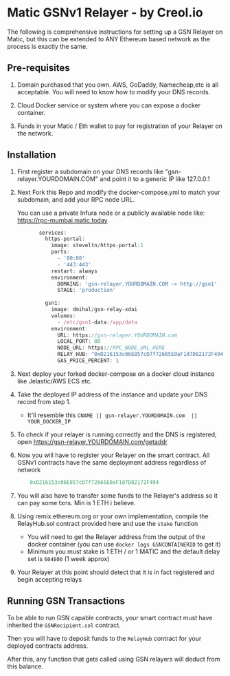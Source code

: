 # Matic GSNv1 Relayer - by Creol.io
The following is comprehensive instructions for setting up a GSN Relayer on Matic, but this can be extended to ANY Ethereum based network as the process is exactly the same.

## Pre-requisites

1. Domain purchased that you own. AWS, GoDaddy, Namecheap,etc is all acceptable. You will need to know how to modify your DNS records.

2. Cloud Docker service or system where you can expose a docker container.

3. Funds in your Matic / Eth wallet to pay for registration of your Relayer on the network.

## Installation

1. First register a subdomain on your DNS records like "gsn-relayer.YOURDOMAIN.COM" and point it to a generic IP like 127.0.0.1

2. Next Fork this Repo and modify the docker-compose.yml to match your subdomain, and add your RPC node URL.

    You can use a private Infura node or a publicly available node like: https://rpc-mumbai.matic.today
    ```javascript
           services:
             https-portal:
               image: steveltn/https-portal:1
               ports:
                 - '80:80'
                 - '443:443'
               restart: always
               environment:
                 DOMAINS: 'gsn-relayer.YOURDOMAIN.COM -> http://gsn1'
                 STAGE: 'production'
           
             gsn1:
               image: dmihal/gsn-relay-xdai
               volumes:
                 - /etc/gsn1-data:/app/data
               environment:
                 URL: https://gsn-relayer.YOURDOMAIN.com
                 LOCAL_PORT: 80
                 NODE_URL: https://RPC_NODE_URL_HERE
                 RELAY_HUB: "0xD216153c06E857cD7f72665E0aF1d7D82172F494"
                 GAS_PRICE_PERCENT: 1
    ```

3. Next deploy your forked docker-compose on a docker cloud instance like Jelastic/AWS ECS etc. 

4. Take the deployed IP address of the instance and update your DNS record from step 1.
    * It'll resemble this
    ```CNAME || gsn-relayer.YOURDOMAIN.com  || YOUR_DOCKER_IP```
 5. To check if your relayer is running correctly and the DNS is registered, open
    https://gsn-relayer.YOURDOMAIN.com/getaddr 
    
 6. Now you will have to register your Relayer on the smart contract. All GSNv1 contracts have the same deployment address regardless of network
    ```javascript
        0xD216153c06E857cD7f72665E0aF1d7D82172F494
    ```
 7. You will also have to transfer some funds to the Relayer's address so it can pay some txns. Min is 1 ETH i believe.
   
 8. Using remix.ethereum.org or your own implementation, compile the RelayHub.sol contract provided here and use the ```stake``` function
    * You will need to get the Relayer address from the output of the docker container (you can use ```docker logs GSNCONTAINERID``` to get it)
    * Minimum you must stake is 1 ETH / or 1 MATIC and the default delay set is ``604800`` (1 week approx)
    
 9. Your Relayer at this point should detect that it is in fact registered and begin accepting relays
 
## Running GSN Transactions

To be able to run GSN capable contracts, your smart contract must have inherited the ```GSNRecipient.sol``` contract.

Then you will have to deposit funds to the ```RelayHub``` contract for your deployed contracts address.

After this, any function that gets called using GSN relayers will deduct from this balance. 


